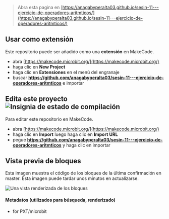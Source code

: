 
> Abra esta pagina en [https://anagabyperalta03.github.io/sesin-11---ejercicio-de-operadores-aritmticos/](https://anagabyperalta03.github.io/sesin-11---ejercicio-de-operadores-aritmticos/)

## Usar como extensión

Este repositorio puede ser añadido como una **extensión** en MakeCode.

* abra [https://makecode.microbit.org/](https://makecode.microbit.org/)
* haga clic en **New Project**
* haga clic en **Extensiones** en el menú del engranaje
* buscar **https://github.com/anagabyperalta03/sesin-11---ejercicio-de-operadores-aritmticos** e importar

## Edita este proyecto ![Insignia de estado de compilación](https://github.com/anagabyperalta03/sesin-11---ejercicio-de-operadores-aritmticos/workflows/MakeCode/badge.svg)

Para editar este repositorio en MakeCode.

* abra [https://makecode.microbit.org/](https://makecode.microbit.org/)
* haga clic en **Import** luego haga clic en **Import URL**
* pegue **https://github.com/anagabyperalta03/sesin-11---ejercicio-de-operadores-aritmticos** y haga clic en importar

## Vista previa de bloques

Esta imagen muestra el código de los bloques de la última confirmación en master.
Esta imagen puede tardar unos minutos en actualizarse.

![Una vista renderizada de los bloques](https://github.com/anagabyperalta03/sesin-11---ejercicio-de-operadores-aritmticos/raw/master/.github/makecode/blocks.png)

#### Metadatos (utilizados para búsqueda, renderizado)

* for PXT/microbit
<script src="https://makecode.com/gh-pages-embed.js"></script><script>makeCodeRender("{{ site.makecode.home_url }}", "{{ site.github.owner_name }}/{{ site.github.repository_name }}");</script>

